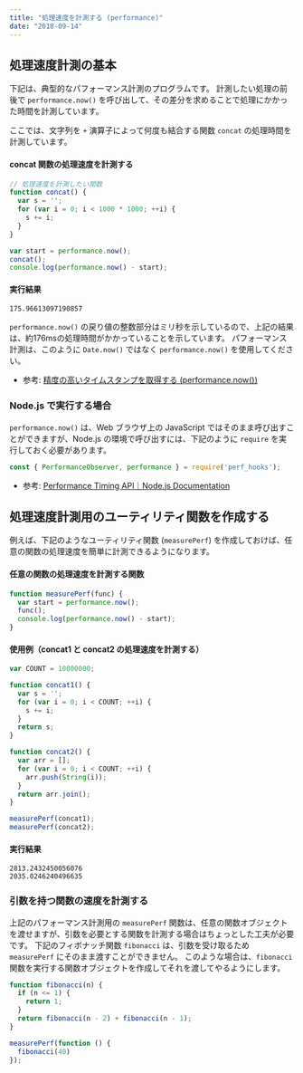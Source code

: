 ```yaml
---
title: "処理速度を計測する (performance)"
date: "2018-09-14"
---
```


処理速度計測の基本
----

下記は、典型的なパフォーマンス計測のプログラムです。
計測したい処理の前後で `performance.now()` を呼び出して、その差分を求めることで処理にかかった時間を計測しています。

ここでは、文字列を `+` 演算子によって何度も結合する関数 `concat` の処理時間を計測しています。

#### concat 関数の処理速度を計測する

~~~ javascript
// 処理速度を計測したい関数
function concat() {
  var s = '';
  for (var i = 0; i < 1000 * 1000; ++i) {
    s += i;
  }
}

var start = performance.now();
concat();
console.log(performance.now() - start);
~~~

#### 実行結果

~~~
175.96613097190857
~~~

`performance.now()` の戻り値の整数部分はミリ秒を示しているので、上記の結果は、約176msの処理時間がかかっていることを示しています。
パフォーマンス計測は、このように `Date.now()` ではなく `performance.now()` を使用してください。

- 参考: [精度の高いタイムスタンプを取得する (performance.now())](performance-now.html)


### Node.js で実行する場合

`performance.now()` は、Web ブラウザ上の JavaScript ではそのまま呼び出すことができますが、Node.js の環境で呼び出すには、下記のように `require` を実行しておく必要があります。

~~~ javascript
const { PerformanceObserver, performance } = require('perf_hooks');
~~~

- 参考: [Performance Timing API｜Node.js Documentation](https://nodejs.org/api/perf_hooks.html)


処理速度計測用のユーティリティ関数を作成する
----

例えば、下記のようなユーティリティ関数 (`measurePerf`) を作成しておけば、任意の関数の処理速度を簡単に計測できるようになります。

#### 任意の関数の処理速度を計測する関数

~~~ javascript
function measurePerf(func) {
  var start = performance.now();
  func();
  console.log(performance.now() - start);
}
~~~

#### 使用例（concat1 と concat2 の処理速度を計測する）

~~~ javascript
var COUNT = 10000000;

function concat1() {
  var s = '';
  for (var i = 0; i < COUNT; ++i) {
    s += i;
  }
  return s;
}

function concat2() {
  var arr = [];
  for (var i = 0; i < COUNT; ++i) {
    arr.push(String(i));
  }
  return arr.join();
}

measurePerf(concat1);
measurePerf(concat2);
~~~

#### 実行結果

~~~
2813.2432450056076
2035.0246240496635
~~~


### 引数を持つ関数の速度を計測する

上記のパフォーマンス計測用の `measurePerf` 関数は、任意の関数オブジェクトを渡せますが、引数を必要とする関数を計測する場合はちょっとした工夫が必要です。
下記のフィボナッチ関数 `fibonacci` は、引数を受け取るため `measurePerf` にそのまま渡すことができません。
このような場合は、`fibonacci` 関数を実行する関数オブジェクトを作成してそれを渡してやるようにします。

~~~ javascript
function fibonacci(n) {
  if (n <= 1) {
    return 1;
  }
  return fibonacci(n - 2) + fibonacci(n - 1);
}

measurePerf(function () {
  fibonacci(40)
});
~~~

